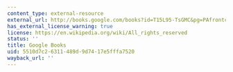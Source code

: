```yaml
---
content_type: external-resource
external_url: http://books.google.com/books?id=T15L95-TsGMC&pg=PAfrontcover
has_external_license_warning: true
license: https://en.wikipedia.org/wiki/All_rights_reserved
status: ''
title: Google Books
uid: 5510d7c2-6311-489d-9d74-17e5fffa7520
wayback_url: ''
---
```

